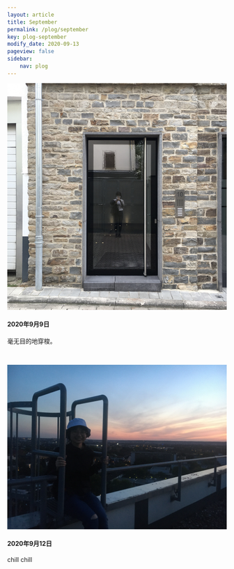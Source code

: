 ```yaml
---
layout: article
title: September
permalink: /plog/september
key: plog-september
modify_date: 2020-09-13
pageview: false
sidebar:
    nav: plog
---
```


<!--more-->

<div class="card">
  <div class="card__image">
    <img class="image" src="https://github.com/Yuleii/Yuleii.github.io/raw/master/pictures/plog_pics/september/20200909.JPG"/>
  </div>
  <div class="card__content">
    <div class="card__header">
      <h4>2020年9月9日</h4>
    </div>
    <p>
      毫无目的地穿梭。
    </p>
  </div>
</div>

&nbsp;

<div class="card">
  <div class="card__image">
    <img class="image" src="https://github.com/Yuleii/Yuleii.github.io/raw/master/pictures/plog_pics/september/20200912.JPG"/>
  </div>
  <div class="card__content">
    <div class="card__header">
      <h4>2020年9月12日</h4>
    </div>
    <p>
      chill chill
    </p>
  </div>
</div>
